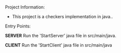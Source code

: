 Project Information:
 - This project is a checkers implementation in java..

Entry Points:

**SERVER**
Run the 'StartServer' java file in src/main/java.


**CLIENT**
Run the 'StartClient' java file in src/main/java
